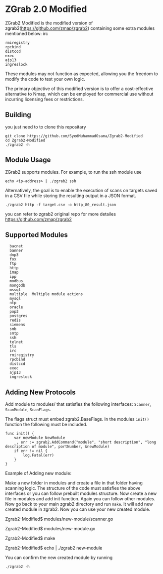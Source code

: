 ZGrab 2.0 Modified
==================

ZGrab2 Modified is the modified version of zgrab2(https://github.com/zmap/zgrab2) containing some extra modules mentioned below:
irc 

```
rmiregistry
rpcbind
distccd
exec
ajp13
ingreslock
```

These modules may not function as expected, allowing you the freedom to modify the code to test your own logic.

The primary objective of this modified version is to offer a cost-effective alternative to Nmap, which can be employed for commercial use without incurring licensing fees or restrictions.


## Building

you just need to to clone this repositary

```
git clone https://github.com/SyedMuhammadOsama/Zgrab2-Modified
cd Zgrab2-Modified
./zgrab2 -h
```

## Module Usage 

ZGrab2 supports modules. For example, to run the ssh module use

```
echo <ip-address> | ./zgrab2 ssh
```
Alternatively, the goal is to enable the execution of scans on targets saved in a CSV file while storing the resulting output in a JSON format.
```
./zgrab2 http -f target.csv -o http_80_result.json
```
you can refer to zgrab2 original repo for more detailes https://github.com/zmap/zgrab2

## Supported Modules

```
  bacnet	
  banner
  dnp3  
  fox 
  ftp
  http
  imap
  ipp
  modbus
  mongodb
  mssql
  multiple  Multiple module actions
  mysql
  ntp
  oracle
  pop3
  postgres
  redis
  siemens
  smb
  smtp
  ssh
  telnet
  tls
  irc
  rmiregistry
  rpcbind
  distccd
  exec
  ajp13
  ingreslock
  ```

## Adding New Protocols 

Add module to modules/ that satisfies the following interfaces: `Scanner`, `ScanModule`, `ScanFlags`.

The flags struct must embed zgrab2.BaseFlags. In the modules `init()` function the following must be included. 

```
func init() {
    var newModule NewModule
    _, err := zgrab2.AddCommand("module", "short description", "long description of module", portNumber, &newModule)
    if err != nil {
        log.Fatal(err)
    }
}
```
Example of Adding new module:

Make a new folder in modules and create a file in that folder having scanning logic.
The structure of the code must satisfies the above interfaces or you can follow prebuilt modules structure.
Now create a new file in modules and add init function. Again you can follow other modules.
Now go back to your main zgrab2 directory and run ``` make ```.
It will add new created module in zgrab2.
Now you can use your new created module.

Zgrab2-Modified$ modules/new-module/scanner.go

Zgrab2-Modified$ modules/new-module.go

Zgrab2-Modified$ make 

Zgrab2-Modified$ echo <ip-address> | ./zgrab2 new-module

You can confirm the new created module by running 
```
./zgrab2 -h
```
